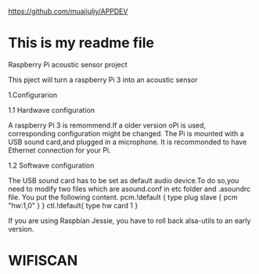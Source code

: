 https://github.com/muajiuljy/APPDEV

# This is my readme file
Raspberry Pi acoustic sensor project

This pject will turn a raspberry Pi 3 into an acoustic sensor

1.Configurarion

1.1 Hardwave configuration

A raspberry Pi 3 is remommend.If a older version oPi is used,
corresponding configuration might be changed.
The Pi is mounted with a USB sound card,and plugged in a microphone.
It is recommonded to have Ethernet connection for your Pi.

1.2 Softwave configuration

The USB sound card has to be set as default audio device.To do so,you need
to modify two files which are asound.conf in etc folder and .asoundrc file.
 You put the following content. pcm.!default { type plug slave { pcm "hw:1,0" } } ctl.!default{ type hw card 1 }

If you are using Raspbian Jessie, you have to roll back alsa-utils to an
early version.

# WIFISCAN
